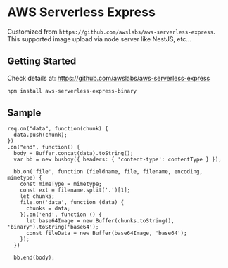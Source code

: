 # AWS Serverless Express

Customized from `https://github.com/awslabs/aws-serverless-express`. This supported image upload via node server like NestJS, etc...

## Getting Started

Check details at: https://github.com/awslabs/aws-serverless-express

```bash
npm install aws-serverless-express-binary
```

## Sample

```
req.on("data", function(chunk) {
  data.push(chunk);
})
.on("end", function() {
  body = Buffer.concat(data).toString();
  var bb = new busboy({ headers: { 'content-type': contentType } });

  bb.on('file', function (fieldname, file, filename, encoding, mimetype) {
    const mimeType = mimetype;
    const ext = filename.split('.')[1];
    let chunks;
    file.on('data', function (data) {
      chunks = data;
    }).on('end', function () {
      let base64Image = new Buffer(chunks.toString(), 'binary').toString('base64');
      const fileData = new Buffer(base64Image, 'base64');
    });
  })

  bb.end(body);
```